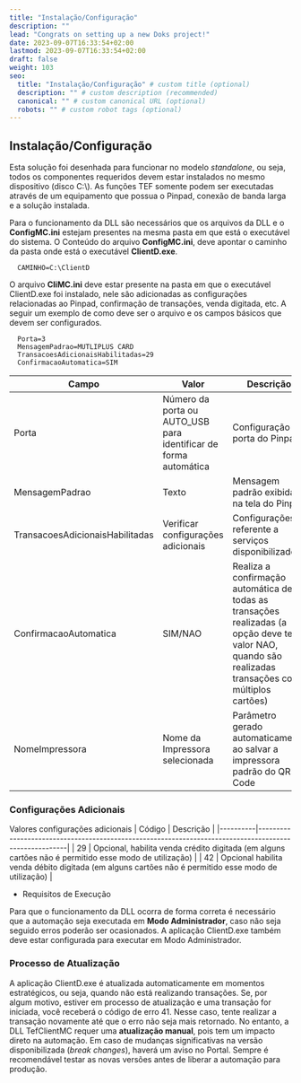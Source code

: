 ```yaml
---
title: "Instalação/Configuração"
description: ""
lead: "Congrats on setting up a new Doks project!"
date: 2023-09-07T16:33:54+02:00
lastmod: 2023-09-07T16:33:54+02:00
draft: false
weight: 103
seo:
  title: "Instalação/Configuração" # custom title (optional)
  description: "" # custom description (recommended)
  canonical: "" # custom canonical URL (optional)
  robots: "" # custom robot tags (optional)
---
```

## Instalação/Configuração

Esta solução foi desenhada para funcionar no modelo *standalone*, ou seja, todos os componentes requeridos devem estar instalados no mesmo dispositivo (disco C:\\). As funções TEF somente podem ser executadas através de um equipamento que possua o Pinpad, conexão de banda larga e a solução instalada.

Para o funcionamento da DLL são necessários que os arquivos da DLL e o **ConfigMC.ini** estejam presentes na mesma pasta em que está o executável do sistema. O Conteúdo do arquivo **ConfigMC.ini**, deve apontar o caminho da pasta onde está o executável **ClientD.exe**.

```txt{title="ConfigMC.ini"}
  CAMINHO=C:\ClientD
```

O arquivo **CliMC.ini** deve estar presente na pasta em que o executável ClientD.exe foi instalado, nele são adicionadas as configurações relacionadas ao Pinpad, confirmação de transações, venda digitada, etc. A seguir um exemplo de como deve ser o arquivo e os campos básicos que devem ser configurados.

```txt{title="CliMC.ini"}
  Porta=3
  MensagemPadrao=MUTLIPLUS CARD
  TransacoesAdicionaisHabilitadas=29
  ConfirmacaoAutomatica=SIM
```

| Campo                           | Valor                                                            | Descrição                                                                                                                                                 |
|---------------------------------|------------------------------------------------------------------|-----------------------------------------------------------------------------------------------------------------------------------------------------------|
| Porta                           | Número da porta ou AUTO_USB para identificar de forma automática | Configuração de porta do Pinpad                                                                                                                           |
| MensagemPadrao                  | Texto                                                            | Mensagem padrão exibida na tela do Pinpad                                                                                                                 |
| TransacoesAdicionaisHabilitadas | Verificar configurações adicionais                                               | Configurações referente a serviços disponibilizados                                                                                                       |
| ConfirmacaoAutomatica           | SIM/NAO                                                          | Realiza a confirmação automática de todas as transações realizadas (a opção deve ter o valor NAO, quando são realizadas transações com múltiplos cartões) |
| NomeImpressora                  | Nome da Impressora selecionada                                   | Parâmetro gerado automaticamente ao salvar a impressora padrão do QR Code                                                                                 |

### Configurações Adicionais

Valores configurações adicionais
|   Código | Descrição                                                                                             |
|----------|-------------------------------------------------------------------------------------------------------|
|       29 | Opcional, habilita venda crédito digitada (em alguns cartões não é permitido esse modo de utilização) |
|       42 | Opcional habilita venda débito digitada (em alguns cartões não é permitido esse modo de utilização)   |
- Requisitos de Execução

Para que o funcionamento da DLL ocorra de forma correta é necessário que a automação seja executada em **Modo Administrador**, caso não seja seguido erros poderão ser ocasionados. A aplicação ClientD.exe também deve estar configurada para executar em Modo Administrador.

### Processo de Atualização

A aplicação ClientD.exe é atualizada automaticamente em momentos estratégicos, ou seja, quando não está realizando transações. Se, por algum motivo, estiver em processo de atualização e uma transação for iniciada, você receberá o código de erro 41. Nesse caso, tente realizar a transação novamente até que o erro não seja mais retornado.
No entanto, a DLL TefClientMC requer uma **atualização manual**, pois tem um impacto direto na automação. Em caso de mudanças significativas na versão disponibilizada (*break changes*), haverá um aviso no Portal. Sempre é recomendável testar as novas versões antes de liberar a automação para produção.

